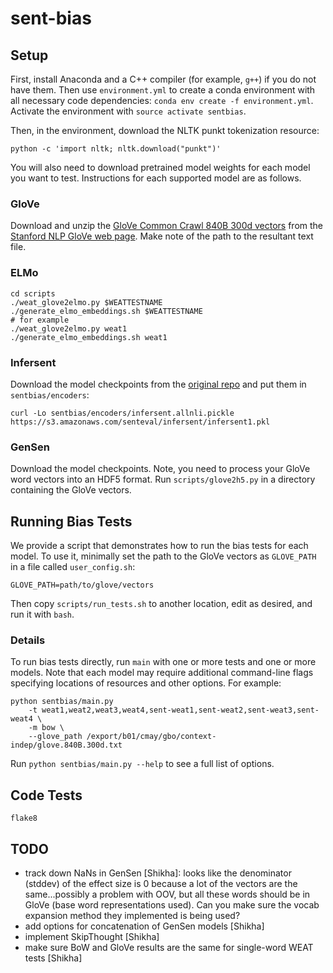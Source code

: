 # sent-bias

## Setup 

First, install Anaconda and a C++ compiler (for example, `g++`) if you
do not have them.  Then
use `environment.yml` to create a conda environment with all necessary
code dependencies: `conda env create -f environment.yml`.
Activate the environment with `source activate sentbias`.

Then, in the environment, download the NLTK punkt tokenization
resource:

```
python -c 'import nltk; nltk.download("punkt")'
```

You will also need to download pretrained model weights for each model
you want to test.  Instructions for each supported model are as
follows.

### GloVe 

Download and unzip the [GloVe Common Crawl 840B 300d
vectors](http://nlp.stanford.edu/data/glove.840B.300d.zip) from the
[Stanford NLP GloVe web
page](https://nlp.stanford.edu/projects/glove/).  Make note of the
path to the resultant text file.

### ELMo

```
cd scripts
./weat_glove2elmo.py $WEATTESTNAME
./generate_elmo_embeddings.sh $WEATTESTNAME
# for example
./weat_glove2elmo.py weat1
./generate_elmo_embeddings.sh weat1
```

### Infersent

Download the model checkpoints from the [original repo](https://github.com/facebookresearch/InferSent) and put them in `sentbias/encoders`:

```
curl -Lo sentbias/encoders/infersent.allnli.pickle https://s3.amazonaws.com/senteval/infersent/infersent1.pkl
```

### GenSen

Download the model checkpoints.
Note, you need to process your GloVe word vectors into an HDF5 format. Run `scripts/glove2h5.py` in a directory containing the GloVe vectors.

## Running Bias Tests

We provide a script that demonstrates how to run the bias tests for each model.  To use it, minimally set the path to the GloVe vectors as `GLOVE_PATH` in a file called `user_config.sh`:
 
```
GLOVE_PATH=path/to/glove/vectors
```
 
Then copy `scripts/run_tests.sh` to another location, edit as desired, and run it with `bash`.

### Details

To run bias tests directly, run `main` with one or more tests and one or more models.  Note that each model may require additional command-line flags specifying locations of resources and other options. For example:

```
python sentbias/main.py
    -t weat1,weat2,weat3,weat4,sent-weat1,sent-weat2,sent-weat3,sent-weat4 \
    -m bow \
    --glove_path /export/b01/cmay/gbo/context-indep/glove.840B.300d.txt
```

Run `python sentbias/main.py --help` to see a full list of options.

## Code Tests

```
flake8
```

## TODO

- track down NaNs in GenSen [Shikha]: looks like the denominator (stddev) of the effect size is 0 because a lot of the vectors are the same...possibly a problem with OOV, but all these words should be in GloVe (base word representations used). Can you make sure the vocab expansion method they implemented is being used?
- add options for concatenation of GenSen models [Shikha]
- implement SkipThought [Shikha]
- make sure BoW and GloVe results are the same for single-word WEAT tests [Shikha]
